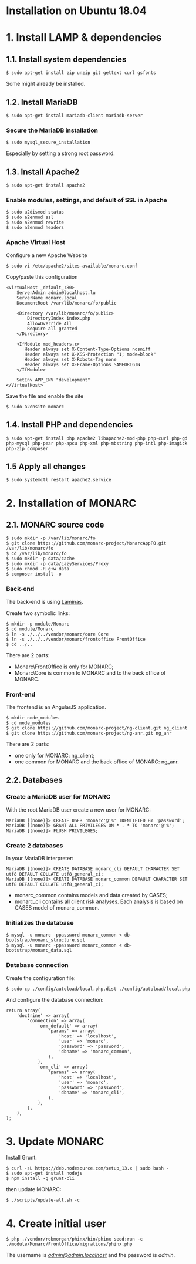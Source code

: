 Installation on Ubuntu 18.04
============================

# 1. Install LAMP & dependencies

## 1.1. Install system dependencies

    $ sudo apt-get install zip unzip git gettext curl gsfonts

Some might already be installed.

## 1.2. Install MariaDB

    $ sudo apt-get install mariadb-client mariadb-server

### Secure the MariaDB installation

    $ sudo mysql_secure_installation

Especially by setting a strong root password.

## 1.3. Install Apache2

    $ sudo apt-get install apache2

### Enable modules, settings, and default of SSL in Apache

    $ sudo a2dismod status
    $ sudo a2enmod ssl
    $ sudo a2enmod rewrite
    $ sudo a2enmod headers

### Apache Virtual Host

Configure a new Apache Website

    $ sudo vi /etc/apache2/sites-available/monarc.conf

Copy/paste this configuration

    <VirtualHost _default_:80>
        ServerAdmin admin@localhost.lu
        ServerName monarc.local
        DocumentRoot /var/lib/monarc/fo/public

        <Directory /var/lib/monarc/fo/public>
            DirectoryIndex index.php
            AllowOverride All
            Require all granted
        </Directory>

        <IfModule mod_headers.c>
           Header always set X-Content-Type-Options nosniff
           Header always set X-XSS-Protection "1; mode=block"
           Header always set X-Robots-Tag none
           Header always set X-Frame-Options SAMEORIGIN
        </IfModule>

        SetEnv APP_ENV "development"
    </VirtualHost>

Save the file and enable the site

    $ sudo a2ensite monarc

## 1.4. Install PHP and dependencies

    $ sudo apt-get install php apache2 libapache2-mod-php php-curl php-gd php-mysql php-pear php-apcu php-xml php-mbstring php-intl php-imagick php-zip composer

## 1.5 Apply all changes

    $ sudo systemctl restart apache2.service



# 2. Installation of MONARC

## 2.1. MONARC source code

    $ sudo mkdir -p /var/lib/monarc/fo
    $ git clone https://github.com/monarc-project/MonarcAppFO.git /var/lib/monarc/fo
    $ cd /var/lib/monarc/fo
    $ sudo mkdir -p data/cache
    $ sudo mkdir -p data/LazyServices/Proxy
    $ sudo chmod -R g+w data
    $ composer install -o


### Back-end

The back-end is using [Laminas](https://getlaminas.org).

Create two symbolic links:

    $ mkdir -p module/Monarc
    $ cd module/Monarc
    $ ln -s ./../../vendor/monarc/core Core
    $ ln -s ./../../vendor/monarc/frontoffice FrontOffice
    $ cd ../..

There are 2 parts:

* Monarc\FrontOffice is only for MONARC;
* Monarc\Core is common to MONARC and to the back office of MONARC.


### Front-end

The frontend is an AngularJS application.

    $ mkdir node_modules
    $ cd node_modules
    $ git clone https://github.com/monarc-project/ng-client.git ng_client
    $ git clone https://github.com/monarc-project/ng-anr.git ng_anr

There are 2 parts:

* one only for MONARC: ng_client;
* one common for MONARC and the back office of MONARC: ng_anr.


## 2.2. Databases

### Create a MariaDB user for MONARC

With the root MariaDB user create a new user for MONARC:

    MariaDB [(none)]> CREATE USER 'monarc'@'%' IDENTIFIED BY 'password';
    MariaDB [(none)]> GRANT ALL PRIVILEGES ON * . * TO 'monarc'@'%';
    MariaDB [(none)]> FLUSH PRIVILEGES;

### Create 2 databases

In your MariaDB interpreter:

    MariaDB [(none)]> CREATE DATABASE monarc_cli DEFAULT CHARACTER SET utf8 DEFAULT COLLATE utf8_general_ci;
    MariaDB [(none)]> CREATE DATABASE monarc_common DEFAULT CHARACTER SET utf8 DEFAULT COLLATE utf8_general_ci;

* monarc_common contains models and data created by CASES;
* monarc_cli contains all client risk analyses. Each analysis is based on CASES
  model of monarc_common.

### Initializes the database

    $ mysql -u monarc -ppassword monarc_common < db-bootstrap/monarc_structure.sql
    $ mysql -u monarc -ppassword monarc_common < db-bootstrap/monarc_data.sql

### Database connection

Create the configuration file:

    $ sudo cp ./config/autoload/local.php.dist ./config/autoload/local.php

And configure the database connection:

    return array(
        'doctrine' => array(
            'connection' => array(
                'orm_default' => array(
                    'params' => array(
                        'host' => 'localhost',
                        'user' => 'monarc',
                        'password' => 'password',
                        'dbname' => 'monarc_common',
                    ),
                ),
                'orm_cli' => array(
                    'params' => array(
                        'host' => 'localhost',
                        'user' => 'monarc',
                        'password' => 'password',
                        'dbname' => 'monarc_cli',
                    ),
                ),
            ),
        ),
    );



# 3. Update MONARC

Install Grunt:

    $ curl -sL https://deb.nodesource.com/setup_13.x | sudo bash -
    $ sudo apt-get install nodejs
    $ npm install -g grunt-cli

then update MONARC:

    $ ./scripts/update-all.sh -c


# 4. Create initial user

    $ php ./vendor/robmorgan/phinx/bin/phinx seed:run -c ./module/Monarc/FrontOffice/migrations/phinx.php


The username is *admin@admin.localhost* and the password is *admin*.
